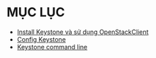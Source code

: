 # MỤC LỤC

- [Install Keystone và sử dụng OpenStackClient](Install%20Keystone%20và%20sử%20dụng%20OpenStackClient.md)
- [Config Keystone](Config%20Keystone.md)
- [Keystone command line](Keystone%20command%20line.md)






